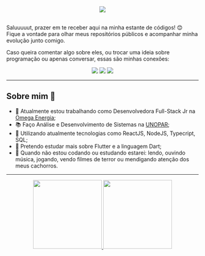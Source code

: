 <div align="center">
  <img src="https://media.tenor.com/mhLPO2VldCkAAAAM/0001.gif" target="_blank" align=center>
</div>
<br />
<p>Saluuuuut, prazer em te receber aqui na minha estante de códigos! 😊 <br /> Fique a vontade para olhar meus repositórios públicos e acompanhar minha evolução junto comigo.</p>
<p>Caso queira comentar algo sobre eles, ou trocar uma ideia sobre programação ou apenas conversar, essas são minhas conexões:</p>
<div align="center"> 
  <a href = "mailto:jessica.marques.dev@gmail.com"><img src="https://img.shields.io/badge/-Gmail-%23333?style=for-the-badge&logo=gmail&logoColor=red" target="_blank"></a>
  <a href="https://www.linkedin.com/in/jessica-maria-marques/" target="_blank"><img src="https://img.shields.io/badge/-LinkedIn-%230077B5?style=for-the-badge&logo=linkedin&logoColor=white" target="_blank"></a> 
  <a href="https://www.instagram.com/jessicamarques.css/"><img src = "https://img.shields.io/badge/instagram-%23E4405F.svg?&style=for-the-badge&logo=instagram&logoColor=white"></a> 
</div>

---

<h2>Sobre mim 📖</h2>

 - 🔨 Atualmente estou trabalhando como Desenvolvedora Full-Stack Jr na <a href="https://omegaenergia.com.br/"  target="_blank">Omega Energia</a>;
 - 📚 Faço Análise e Desenvolvimento de Sistemas na [UNOPAR](https://www.unopar.com.br/);
 - 💍 Utilizando atualmente tecnologias como ReactJS, NodeJS, Typecript, SQL;
 - 🔮 Pretendo estudar mais sobre Flutter e a linguagem Dart;
 - 🎨 Quando não estou codando ou estudando estarei: lendo, ouvindo música, jogando, vendo filmes de terror ou mendigando atenção dos meus cachorros.

---

<div align="center">
  <a href="https://github.com/jessicaMarquess">
  <img height="180em" src="https://github-readme-stats.vercel.app/api?username=jessicaMarquess&show_icons=true&theme=synthwave&include_all_commits=true&count_private=true"/>
  <img height="180em" src="https://github-readme-stats.vercel.app/api/top-langs/?username=jessicaMarquess&layout=compact&langs_count=7&theme=synthwave"/>
</div>

